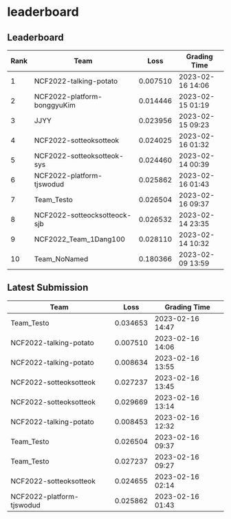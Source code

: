 
# leaderboard
## Leaderboard
|Rank|Team|Loss|Grading Time|
|----|----|----|------------|
|1|NCF2022-talking-potato|0.007510|2023-02-16 14:06|
|2|NCF2022-platform-bonggyuKim|0.014446|2023-02-15 01:19|
|3|JJYY|0.023956|2023-02-15 09:23|
|4|NCF2022-sotteoksotteok|0.024025|2023-02-16 01:32|
|5|NCF2022-sotteoksotteok-sys|0.024460|2023-02-14 00:39|
|6|NCF2022-platform-tjswodud|0.025862|2023-02-16 01:43|
|7|Team_Testo|0.026504|2023-02-16 09:37|
|8|NCF2022-sotteocksotteock-sjb|0.026532|2023-02-14 23:35|
|9|NCF2022_Team_1Dang100|0.028110|2023-02-14 10:32|
|10|Team_NoNamed|0.180366|2023-02-09 13:59|

## Latest Submission
|Team|Loss|Grading Time|
|----|----|------------|
|Team_Testo|0.034653|2023-02-16 14:47|
|NCF2022-talking-potato|0.007510|2023-02-16 14:06|
|NCF2022-talking-potato|0.008634|2023-02-16 13:55|
|NCF2022-sotteoksotteok|0.027237|2023-02-16 13:45|
|NCF2022-sotteoksotteok|0.029669|2023-02-16 13:14|
|NCF2022-talking-potato|0.008453|2023-02-16 12:32|
|Team_Testo|0.026504|2023-02-16 09:37|
|Team_Testo|0.027237|2023-02-16 09:27|
|NCF2022-sotteoksotteok|0.024655|2023-02-16 02:14|
|NCF2022-platform-tjswodud|0.025862|2023-02-16 01:43|
